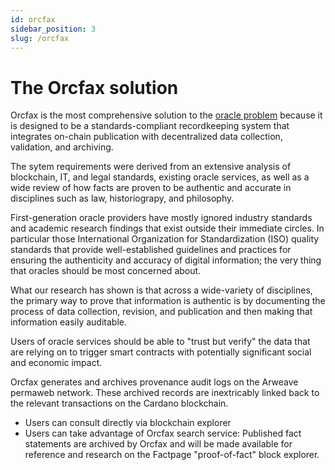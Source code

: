 ```yaml
---
id: orcfax
sidebar_position: 3
slug: /orcfax
---
```


# The Orcfax solution
Orcfax is the most comprehensive solution to the [oracle problem](faq#what-is-the-oracle-problem) because it is designed to be a standards-compliant recordkeeping system that integrates on-chain publication with decentralized data collection, validation, and archiving. 

The sytem requirements were derived from an extensive analysis of blockchain, IT, and legal standards, existing oracle services, as well as a wide review of how facts are proven to be authentic and accurate in disciplines such as law, historiograpy, and philosophy. 

First-generation oracle providers have mostly ignored industry standards and academic research findings that exist outside their immediate circles. In particular those International Organization for Standardization (ISO) quality standards that provide well-established guidelines and practices for ensuring the authenticity and accuracy of digital information; the very thing that oracles should be most concerned about.

What our research has shown is that across a wide-variety of disciplines, the primary way to prove that information is authentic is by documenting the process of data collection, revision, and publication and then making that information easily auditable. 

Users of oracle services should be able to "trust but verify" the data that are relying on to trigger smart contracts with potentially significant social and economic impact.

Orcfax generates and archives provenance audit logs on the Arweave permaweb network. These archived records are inextricably linked back to the relevant transactions on the Cardano blockchain. 

* Users can consult directly via blockchain explorer
* Users can take advantage of Orcfax search service: Published fact statements are archived by Orcfax and will be made available for reference and research on the Factpage "proof-of-fact" block explorer.